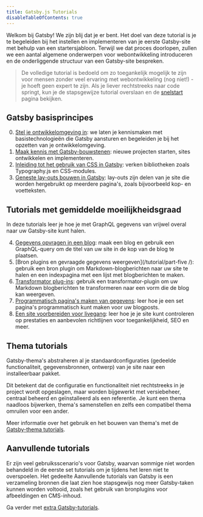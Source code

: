 ```yaml
---
title: Gatsby.js Tutorials
disableTableOfContents: true
---
```


Welkom bij Gatsby! We zijn blij dat je er bent. Het doel van deze tutorial is je te begeleiden bij het instellen en implementeren van je eerste Gatsby-site met behulp van een startersjabloon. Terwijl we dat proces doorlopen, zullen we een aantal algemene onderwerpen voor webontwikkeling introduceren en de onderliggende structuur van een Gatsby-site bespreken.

> De volledige tutorial is bedoeld om zo toegankelijk mogelijk te zijn voor mensen zonder veel ervaring met webontwikkeling (nog niet!) - je hoeft geen expert te zijn. Als je liever rechtstreeks naar code springt, kun je de stapsgewijze tutorial overslaan en de [snelstart](/docs/quick-start/) pagina bekijken.

## Gatsby basisprincipes

0. [Stel je ontwikkelomgeving in](/tutorial/part-zero/): we laten je kennismaken met basistechnologieën die Gatsby aansturen en begeleiden je bij het opzetten van je ontwikkelomgeving.
1. [Maak kennis met Gatsby-bouwstenen](/tutorial/part-one/): nieuwe projecten starten, sites ontwikkelen en implementeren.
1. [Inleiding tot het gebruik van CSS in Gatsby](/tutorial/part-two/): verken bibliotheken zoals Typography.js en CSS-modules.
1. [Geneste lay-outs bouwen in Gatsby](/tutorial/part-three/): lay-outs zijn delen van je site die worden hergebruikt op meerdere pagina's, zoals bijvoorbeeld kop- en voetteksten.

## Tutorials met gemiddelde moeilijkheidsgraad

In deze tutorials leer je hoe je met GraphQL gegevens van vrijwel overal naar uw Gatsby-site kunt halen.

4. [Gegevens opvragen in een blog](/tutorial/part-four/): maak een blog en gebruik een GraphQL-query om de titel van uw site in de kop van de blog te plaatsen.
5. [Bron plugins en gevraagde gegevens weergeven](/tutorial/part-five /): gebruik een bron plugin om Markdown-blogberichten naar uw site te halen en een indexpagina met een lijst met blogberichten te maken.
6. [Transformator plug-ins](/tutorial/part-six/): gebruik een transformator-plugin om uw Markdown blogberichten te transformeren naar een vorm die de blog kan weergeven.
7. [Programmatisch pagina's maken van gegevens](/tutorial/part-seven/): leer hoe je een set pagina's programmatisch kunt maken voor uw blogposts.
8. [Een site voorbereiden voor livegang](/tutorial/part-eight/): leer hoe je je site kunt controleren op prestaties en aanbevolen richtlijnen voor toegankelijkheid, SEO en meer.

## Thema tutorials

Gatsby-thema's abstraheren al je standaardconfiguraties (gedeelde functionaliteit, gegevensbronnen, ontwerp) van je site naar een installeerbaar pakket.

Dit betekent dat de configuratie en functionaliteit niet rechtstreeks in je project wordt opgeslagen, maar worden bijgewerkt met versiebeheer, centraal beheerd en geïnstalleerd als een referentie. Je kunt een thema naadloos bijwerken, thema's samenstellen en zelfs een compatibel thema omruilen voor een ander.

Meer informatie over het gebruik en het bouwen van thema's met de [Gatsby-thema tutorials](/tutorial/theme-tutorials/).

## Aanvullende tutorials

Er zijn veel gebruiksscenario's voor Gatsby, waarvan sommige niet worden behandeld in de eerste set tutorials om je tijdens het leren niet te overspoelen. Het gedeelte Aanvullende tutorials van Gatsby is een verzameling bronnen die laat zien hoe stapsgewijs nog meer Gatsby-taken kunnen worden voltooid, zoals het gebruik van bronplugins voor afbeeldingen en CMS-inhoud.

Ga verder met [extra Gatsby-tutorials](/tutorial/additional-tutorials/).
